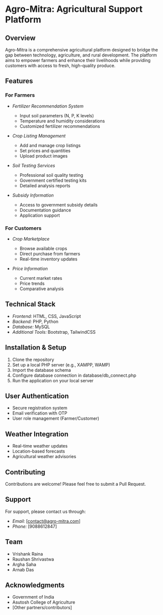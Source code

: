 # Agro-Mitra: Agricultural Support Platform

## Overview
Agro-Mitra is a comprehensive agricultural platform designed to bridge the gap between technology, agriculture, and rural development. 
The platform aims to empower farmers and enhance their livelihoods while providing customers with access to fresh, high-quality produce.

## Features

### For Farmers
- *Fertilizer Recommendation System*
  - Input soil parameters (N, P, K levels)
  - Temperature and humidity considerations
  - Customized fertilizer recommendations

- *Crop Listing Management*
  - Add and manage crop listings
  - Set prices and quantities
  - Upload product images

- *Soil Testing Services*
  - Professional soil quality testing
  - Government certified testing kits
  - Detailed analysis reports

- *Subsidy Information*
  - Access to government subsidy details
  - Documentation guidance
  - Application support

### For Customers
- *Crop Marketplace*
  - Browse available crops
  - Direct purchase from farmers
  - Real-time inventory updates

- *Price Information*
  - Current market rates
  - Price trends
  - Comparative analysis

## Technical Stack
- *Frontend:* HTML, CSS, JavaScript
- *Backend:* PHP, Python
- *Database:* MySQL
- *Additional Tools:* Bootstrap, TailwindCSS

## Installation & Setup
1. Clone the repository
2. Set up a local PHP server (e.g., XAMPP, WAMP)
3. Import the database schema
4. Configure database connection in database/db_connect.php
5. Run the application on your local server

## User Authentication
- Secure registration system
- Email verification with OTP
- User role management (Farmer/Customer)

## Weather Integration
- Real-time weather updates
- Location-based forecasts
- Agricultural weather advisories

## Contributing
Contributions are welcome! Please feel free to submit a Pull Request.

## Support
For support, please contact us through:
- *Email:* [contact@agro-mitra.com]
- *Phone:* [9088612847]

## Team
- Vrishank Raina
- Raushan Shrivastwa
- Argha Saha
- Arnab Das

## Acknowledgments
- Government of India
- Asutosh College of Agriculture
- [Other partners/contributors]
